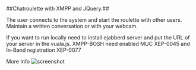 ##Chatroulette with XMPP and JQuery.##

The user connects to the system and start the roulette with other users. 
Maintain a written conversation or with your webcam.

If you want to run locally need to install ejabberd server and put the URL of 
your server in the vuala.js.  XMPP-BOSH need enabled MUC XEP-0045 and In-Band registration XEP-0077


More Info ![screenshot](http://misalabs.com/2013/05/27/vuala)
